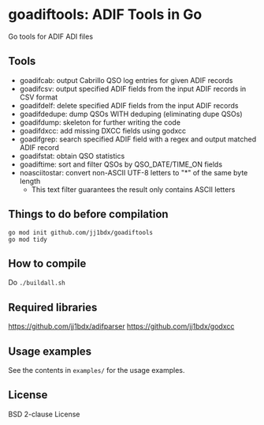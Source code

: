 # goadiftools: ADIF Tools in Go

Go tools for ADIF ADI files

## Tools

* goadifcab: output Cabrillo QSO log entries for given ADIF records
* goadifcsv: output specified ADIF fields from the input ADIF records in CSV format
* goadifdelf: delete specified ADIF fields from the input ADIF records
* goadifdedupe: dump QSOs WITH deduping (eliminating dupe QSOs)
* goadifdump: skeleton for further writing the code
* goadifdxcc: add missing DXCC fields using godxcc
* goadifgrep: search specified ADIF field with a regex and output matched ADIF record
* goadifstat: obtain QSO statistics
* goadiftime: sort and filter QSOs by QSO\_DATE/TIME\_ON fields
* noasciitostar: convert non-ASCII UTF-8 letters to "\*" of the same byte length
  - This text filter guarantees the result only contains ASCII letters

## Things to do before compilation

```shell
go mod init github.com/jj1bdx/goadiftools
go mod tidy
```

## How to compile

Do `./buildall.sh`

## Required libraries

https://github.com/jj1bdx/adifparser
https://github.com/jj1bdx/godxcc

## Usage examples

See the contents in `examples/` for the usage examples.

## License

BSD 2-clause License
